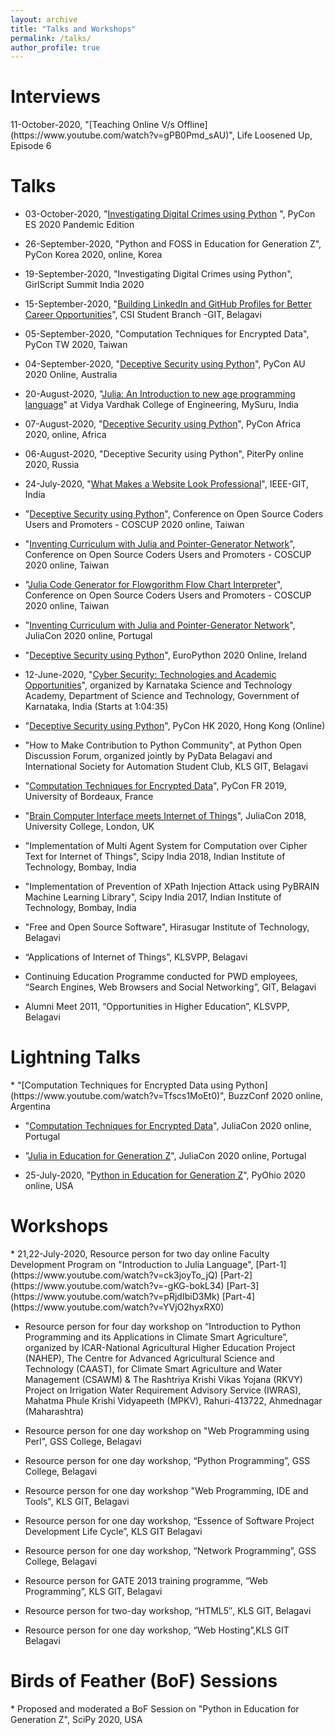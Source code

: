 ```yaml
---
layout: archive
title: "Talks and Workshops"
permalink: /talks/
author_profile: true
---
```

<h1>Interviews</h1>
11-October-2020, "[Teaching Online V/s Offline](https://www.youtube.com/watch?v=gPB0Pmd_sAU)", Life Loosened Up, Episode 6 

<h1>Talks</h1>

* 03-October-2020, "[Investigating Digital Crimes using Python](https://www.youtube.com/watch?v=0Jt-xm7kC2Y&t) ", PyCon ES 2020 Pandemic Edition

* 26-September-2020, "Python and FOSS in Education for Generation Z", PyCon Korea 2020, online, Korea

* 19-September-2020, "Investigating Digital Crimes using Python", GirlScript Summit India 2020

* 15-September-2020, "[Building LinkedIn and GitHub Profiles for Better Career Opportunities](https://www.youtube.com/watch?v=ZMd7PVDfWxQ)", CSI Student Branch -GIT, Belagavi

* 05-September-2020, "Computation Techniques for Encrypted Data", PyCon TW 2020, Taiwan

* 04-September-2020, "[Deceptive Security using Python](https://www.youtube.com/watch?v=LYifJ0e1vbw)", PyCon AU 2020 Online, Australia

* 20-August-2020, "[Julia: An Introduction to new age programming language](https://www.youtube.com/watch?v=kTU9bshp1vQ)" at Vidya Vardhak College of Engineering, MySuru, India

* 07-August-2020, "[Deceptive Security using Python](https://www.youtube.com/watch?v=RQa7yt0-ktk)", PyCon Africa 2020, online, Africa

* 06-August-2020, "Deceptive Security using Python", PiterPy online 2020, Russia

* 24-July-2020, "[What Makes a Website Look Professional](https://www.youtube.com/watch?v=AAfxJiXe8wE&)", IEEE-GIT, India

* "[Deceptive Security using Python](https://www.youtube.com/watch?v=-WfPvIbbpYI)", Conference on Open Source Coders Users and Promoters - COSCUP 2020 online, Taiwan

* "[Inventing Curriculum with Julia and Pointer-Generator Network](https://www.youtube.com/watch?v=P4OpW_26Aj8)", Conference on Open Source Coders Users and Promoters - COSCUP 2020 online, Taiwan

* "[Julia Code Generator for Flowgorithm Flow Chart Interpreter](https://www.youtube.com/watch?v=5uDzpTLXYT8)", Conference on Open Source Coders Users and Promoters - COSCUP 2020 online, Taiwan

* "[Inventing Curriculum with Julia and Pointer-Generator Network](https://www.youtube.com/watch?v=s9vOPTDpCzI)", JuliaCon 2020 online, Portugal 

* "[Deceptive Security using Python](https://www.youtube.com/watch?v=nR6hqmJ3GJM)", EuroPython 2020 Online, Ireland 

* 12-June-2020, "[Cyber Security: Technologies and Academic Opportunities](https://www.youtube.com/watch?v=iqZHo2eY84I)", organized by Karnataka Science and Technology Academy, Department of Science and Technology, Government of Karnataka, India (Starts at 1:04:35)

* "[Deceptive Security using Python](https://www.youtube.com/watch?v=N1ZcjR6yMlM)", PyCon HK 2020, Hong Kong (Online)

* "How to Make Contribution to Python Community", at Python Open Discussion Forum, organized jointly by PyData Belagavi and International Society for Automation Student Club, KLS GIT, Belagavi

* "[Computation Techniques for Encrypted Data](https://www.youtube.com/watch?v=Z6rHSFutxtY)", PyCon FR 2019, University of Bordeaux, France 

* "[Brain Computer Interface meets Internet of Things](https://www.youtube.com/watch?v=L3tBcUxJsvU)", JuliaCon 2018, University College, London, UK

* "Implementation of Multi Agent System for Computation over Cipher Text for Internet of Things", Scipy India 2018, Indian Institute of Technology, Bombay, India

* "Implementation of Prevention of XPath Injection Attack using PyBRAIN Machine Learning Library", Scipy India 2017, Indian Institute of Technology, Bombay, India

* "Free and Open Source Software", Hirasugar Institute of Technology, Belagavi

* “Applications of Internet of Things”, KLSVPP, Belagavi

*	Continuing Education Programme conducted for PWD employees, “Search Engines, Web Browsers and Social Networking”, GIT, Belagavi

*	Alumni Meet 2011, “Opportunities in Higher Education”, KLSVPP, Belagavi

<h1>Lightning Talks</h1>
* "[Computation Techniques for Encrypted Data using Python](https://www.youtube.com/watch?v=Tfscs1MoEt0)", BuzzConf 2020 online, Argentina

* "[Computation Techniques for Encrypted Data](https://www.youtube.com/watch?v=F1arZCsspdY)", JuliaCon 2020 online, Portugal 

* "[Julia in Education for Generation Z](https://www.youtube.com/watch?v=qX5_nIXy53o)", JuliaCon 2020 online, Portugal 

* 25-July-2020, "[Python in Education for Generation Z](https://www.youtube.com/watch?v=hzABPEzM-pE)", PyOhio 2020 online, USA

<h1>Workshops</h1>
* 21,22-July-2020, Resource person for two day online Faculty Development Program on "Introduction to Julia Language", [Part-1](https://www.youtube.com/watch?v=ck3joyTo_jQ)  [Part-2](https://www.youtube.com/watch?v=-gKG-bokL34)  [Part-3](https://www.youtube.com/watch?v=pRjdIbiD3Mk)  [Part-4](https://www.youtube.com/watch?v=YVjO2hyxRX0)

* Resource person for four day workshop on “Introduction to Python Programming and its Applications in Climate Smart Agriculture”, organized by ICAR-National Agricultural Higher Education Project (NAHEP), The Centre for Advanced Agricultural Science and Technology (CAAST), for Climate Smart Agriculture and Water Management (CSAWM) & The Rashtriya Krishi Vikas Yojana (RKVY) Project on Irrigation Water Requirement Advisory Service (IWRAS), Mahatma Phule Krishi Vidyapeeth (MPKV), Rahuri-413722, Ahmednagar (Maharashtra) 

* Resource person for one day workshop on "Web Programming using Perl", GSS College, Belagavi

*	Resource person for one day workshop, “Python Programming”, GSS College, Belagavi

* Resource person for one day workshop "Web Programming, IDE and Tools", KLS GIT, Belagavi

*	Resource person for one day workshop, “Essence of Software Project Development Life Cycle”, KLS GIT Belagavi

* Resource person for one day workshop, “Network Programming”, GSS College, Belagavi

*	Resource person for GATE 2013 training programme, “Web Programming”, KLS GIT, Belagavi

*	Resource person for two-day workshop, “HTML5″, KLS GIT, Belagavi

*	Resource person for one day workshop, “Web Hosting”,KLS GIT Belagavi

<h1> Birds of Feather (BoF) Sessions</h1>
* Proposed and moderated a BoF Session on "Python in Education for Generation Z", SciPy 2020, USA
